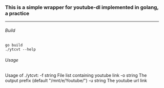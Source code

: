 ### This is a simple wrapper for youtube-dl implemented in golang, a practice
-----------------

###### Build 
```
go build 
./ytcvt --help
```


###### Usage 
Usage of ./ytcvt:
  -f string
        File list containing youtube link
  -o string
        The output prefix (default "/mnt/e/Youtube/")
  -u string
        The youtube url link

